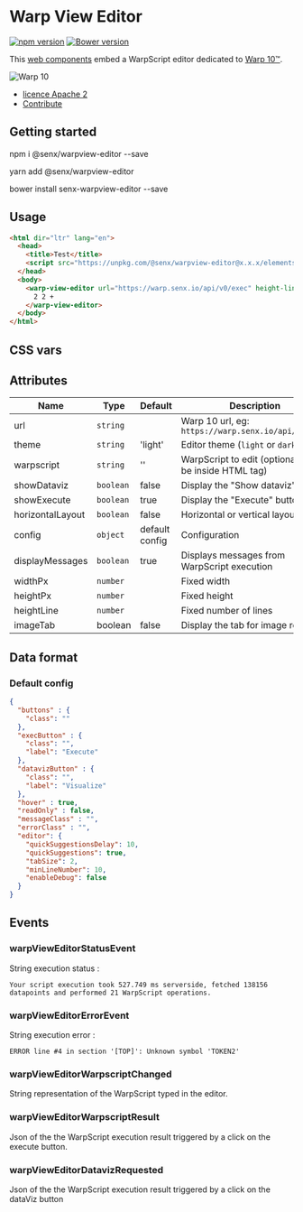 # Warp View Editor

[![npm version](https://badge.fury.io/js/%40senx%2Fwarpview-editor.svg)](https://badge.fury.io/js/%40senx%2Fwarpview-editor) [![Bower version](https://badge.fury.io/bo/senx-warpview-editor.svg)](https://badge.fury.io/bo/senx-warpview-editor)

This [web components](https://fr.wikipedia.org/wiki/Composants_web) embed a WarpScript editor dedicated to [Warp 10™](https://www.warp10.io).

![Warp 10](https://blog.senx.io/wp-content/uploads/2018/10/warp10bySenx.png)

- [licence Apache 2](./LICENSE.md)
- [Contribute](./CONTRIBUTING.md)

## Getting started

npm i @senx/warpview-editor --save

yarn add @senx/warpview-editor

bower install senx-warpview-editor --save

## Usage

```html
<html dir="ltr" lang="en">
  <head>
    <title>Test</title>
    <script src="https://unpkg.com/@senx/warpview-editor@x.x.x/elements/warpview-editor.js"></script>
  </head>
  <body>
    <warp-view-editor url="https://warp.senx.io/api/v0/exec" height-line=18 width-px=600 theme="dark" id="editor" show-dataviz="true" horizontal-layout="false" config='{"quickSuggestionsDelay":3000, "suggestOnTriggerCharacters": false}'>
      2 2 +
    </warp-view-editor>
  </body>
</html>
```


## CSS vars

## Attributes

| Name | Type | Default | Description |
|------|------|---------|-------------|
| url | `string` | | Warp 10 url, eg: `https://warp.senx.io/api/v0/exec` |
| theme | `string` | 'light' | Editor theme (`light` or `dark`) |
| warpscript | `string` | '' | WarpScript to edit (optional, could be inside HTML tag) |
| showDataviz | `boolean` | false | Display the "Show dataviz" button  |
| showExecute | `boolean` | true | Display the "Execute" button  |
| horizontalLayout | `boolean` | false | Horizontal or vertical layout  |
| config | `object` | default config | Configuration |
| displayMessages | `boolean` | true | Displays messages from WarpScript execution |
| widthPx | `number` | | Fixed width |
| heightPx | `number` | | Fixed height |
| heightLine | `number` | | Fixed number of lines |
| imageTab | boolean | false | Display the tab for image results |

## Data format

### Default config

```json
{
  "buttons" : {
    "class": ""
  },
  "execButton" : {
    "class": "",
    "label": "Execute"
  },
  "datavizButton" : {
    "class": "",
    "label": "Visualize"
  },
  "hover" : true,
  "readOnly" : false,
  "messageClass" : "",
  "errorClass" : "",
  "editor": {
    "quickSuggestionsDelay": 10,
    "quickSuggestions": true,
    "tabSize": 2,
    "minLineNumber": 10,
    "enableDebug": false
  }
}
```

## Events

### warpViewEditorStatusEvent

String execution status :

```text
Your script execution took 527.749 ms serverside, fetched 138156 datapoints and performed 21 WarpScript operations.
```

### warpViewEditorErrorEvent

String execution error :

```text
ERROR line #4 in section '[TOP]': Unknown symbol 'TOKEN2'
```

### warpViewEditorWarpscriptChanged

String representation of the WarpScript typed in the editor.

### warpViewEditorWarpscriptResult

Json of the the WarpScript execution result triggered by a click on the execute button.

### warpViewEditorDatavizRequested

Json of the the WarpScript execution result triggered by a click on the dataViz button

